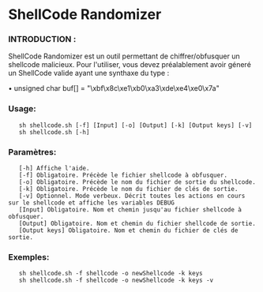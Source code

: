 # ShellCode Randomizer

### INTRODUCTION :
ShellCode Randomizer est un outil permettant de chiffrer/obfusquer un shellcode malicieux.
Pour l'utiliser, vous devez préalablement avoir géneré un ShellCode valide ayant une synthaxe du type :
  
• unsigned char buf[] = 
  "\xbf\x8c\xe1\xb0\xa3\xde\xe4\xe0\x7a"
    
### Usage:
       sh shellcode.sh [-f] [Input] [-o] [Output] [-k] [Output keys] [-v]
       sh shellcode.sh [-h]

### Paramètres:
       [-h] Affiche l'aide.
       [-f] Obligatoire. Précède le fichier shellcode à obfusquer.
       [-o] Obligatoire. Précède le nom du fichier de sortie du shellcode.
       [-k] Obligatoire. Précède le nom du fichier de clés de sortie.
       [-v] Optionnel. Mode verbeux. Décrit toutes les actions en cours sur le shellcode et affiche les variables DEBUG
       [Input] Obligatoire. Nom et chemin jusqu'au fichier shellcode à obfusquer.
       [Output] Obligatoire. Nom et chemin du fichier shellcode de sortie.
       [Output keys] Obligatoire. Nom et chemin du fichier de clés de sortie.

### Exemples:
       sh shellcode.sh -f shellcode -o newShellcode -k keys
       sh shellcode.sh -f shellcode -o newShellcode -k keys -v
